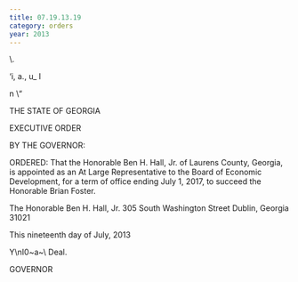 ```yaml
---
title: 07.19.13.19
category: orders
year: 2013
---
```

\\.

      

‘i, a.,
u_ I

n
\“

THE STATE OF GEORGIA

EXECUTIVE ORDER

BY THE GOVERNOR:

ORDERED: That the Honorable Ben H. Hall, Jr. of Laurens County, Georgia, is
appointed as an At Large Representative to the Board of Economic
Development, for a term of office ending July 1, 2017, to succeed
the Honorable Brian Foster.

The Honorable Ben H. Hall, Jr.
305 South Washington Street
Dublin, Georgia 31021

This nineteenth day of July, 2013

Y\nI0~a~\ Deal.

GOVERNOR

